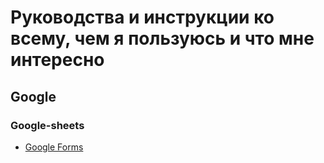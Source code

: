 # Руководства и инструкции ко всему, чем я пользуюсь и что мне интересно
## Google
### Google-sheets
- [Google Forms](google-sheets-md/pages/google-forms/google-forms.md)